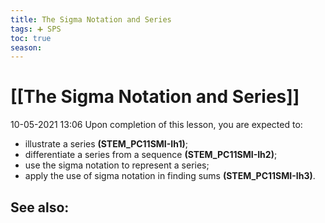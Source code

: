 ```yaml
---
title: The Sigma Notation and Series
tags: ➕ SPS
toc: true
season: 
---
```


# [[The Sigma Notation and Series]]
10-05-2021 13:06
Upon completion of this lesson, you are expected to:
- illustrate a series **(STEM_PC11SMI-Ih1)**;
- differentiate a series from a sequence **(STEM_PC11SMI-Ih2)**;
- use the sigma notation to represent a series;
- apply the use of sigma notation in finding sums **(STEM_PC11SMI-Ih3)**.

## See also:
